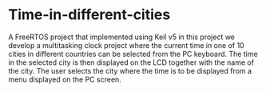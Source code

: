 # Time-in-different-cities
 A FreeRTOS project that implemented using Keil v5 in this project we develop a multitasking clock project where the current time in one of
10 cities in different countries can be selected from the PC keyboard. The time in the selected
city is then displayed on the LCD together with the name of the city. The user selects the city
where the time is to be displayed from a menu displayed on the PC screen.

